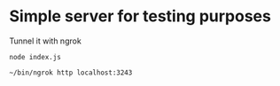 # Simple server for testing purposes

Tunnel it with ngrok

```
node index.js

~/bin/ngrok http localhost:3243
```
